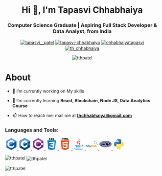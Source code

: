<h1 align="center">Hi 👋, I'm Tapasvi Chhabhaiya</h1>
<h3 align="center">Computer Science Graduate | Aspiring Full Stack Developer & Data Analyst, from India</h3>



<p align="center">
<a href="https://twitter.com/tapasvi__patel" target="blank"><img align="center" src="https://raw.githubusercontent.com/rahuldkjain/github-profile-readme-generator/master/src/images/icons/Social/twitter.svg" alt="tapasvi__patel" height="30" width="40" /></a>
<a href="https://linkedin.com/in/tapasvi-chhabhaiya" target="blank"><img align="center" src="https://raw.githubusercontent.com/rahuldkjain/github-profile-readme-generator/master/src/images/icons/Social/linked-in-alt.svg" alt="tapasvi-chhabhaiya" height="30" width="40" /></a>
<a href="https://kaggle.com/chhabhaiyatapasvi" target="blank"><img align="center" src="https://raw.githubusercontent.com/rahuldkjain/github-profile-readme-generator/master/src/images/icons/Social/kaggle.svg" alt="chhabhaiyatapasvi" height="30" width="40" /></a>
<a href="https://instagram.com/th_chhabhaiya" target="blank"><img align="center" src="https://raw.githubusercontent.com/rahuldkjain/github-profile-readme-generator/master/src/images/icons/Social/instagram.svg" alt="th_chhabhaiya" height="30" width="40" /></a>
</p>


<p align="center"> <img src="https://komarev.com/ghpvc/?username=tthpatel&label=Profile%20views&color=e6416b&style=flat" alt="tthpatel" /> </p>


<h1 align="left">About</h1>


- 🔭 I’m currently working on My skills

- 🌱 I’m currently learning **React, Blockchain, Node JS, Data Analytics Course**

- 📫 How to reach me: mail me at **thchhabhaiya@gmail.com**


<h3 align="left">Languages and Tools:</h3>
<p align="left"> <a href="https://www.cprogramming.com/" target="_blank" rel="noreferrer"> <img src="https://raw.githubusercontent.com/devicons/devicon/master/icons/c/c-original.svg" alt="c" width="40" height="40"/> </a> <a href="https://www.w3schools.com/cpp/" target="_blank" rel="noreferrer"> <img src="https://raw.githubusercontent.com/devicons/devicon/master/icons/cplusplus/cplusplus-original.svg" alt="cplusplus" width="40" height="40"/> </a> <a href="https://www.w3schools.com/cs/" target="_blank" rel="noreferrer"> <img src="https://raw.githubusercontent.com/devicons/devicon/master/icons/csharp/csharp-original.svg" alt="csharp" width="40" height="40"/> </a> <a href="https://www.w3schools.com/css/" target="_blank" rel="noreferrer"> <img src="https://raw.githubusercontent.com/devicons/devicon/master/icons/css3/css3-original-wordmark.svg" alt="css3" width="40" height="40"/> </a> <a href="https://www.w3.org/html/" target="_blank" rel="noreferrer"> <img src="https://raw.githubusercontent.com/devicons/devicon/master/icons/html5/html5-original-wordmark.svg" alt="html5" width="40" height="40"/> </a> <a href="https://www.java.com" target="_blank" rel="noreferrer"> <img src="https://raw.githubusercontent.com/devicons/devicon/master/icons/java/java-original.svg" alt="java" width="40" height="40"/> </a> <a href="https://www.mysql.com/" target="_blank" rel="noreferrer"> <img src="https://raw.githubusercontent.com/devicons/devicon/master/icons/mysql/mysql-original-wordmark.svg" alt="mysql" width="40" height="40"/> </a> <a href="https://www.php.net" target="_blank" rel="noreferrer"> <img src="https://raw.githubusercontent.com/devicons/devicon/master/icons/php/php-original.svg" alt="php" width="40" height="40"/> </a> <a href="https://www.python.org" target="_blank" rel="noreferrer"> <img src="https://raw.githubusercontent.com/devicons/devicon/master/icons/python/python-original.svg" alt="python" width="40" height="40"/> </a> </p>

<p><img align="left" src="https://github-readme-stats.vercel.app/api/top-langs?username=tthpatel&show_icons=true&theme=dark&locale=en&layout=compact" alt="tthpatel" /></p>
<p>  </p>
<p>&nbsp;<img align="center" src="https://github-readme-stats.vercel.app/api?username=tthpatel&show_icons=true&theme=dark&locale=en" alt="tthpatel" /></p>
<p><img align="center" src="https://github-readme-streak-stats.herokuapp.com/?user=tthpatel&theme=dark" alt="tthpatel" /></p>
 
